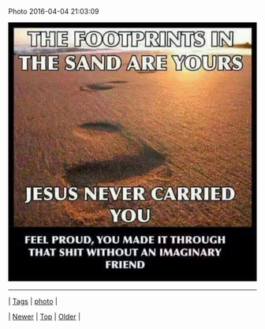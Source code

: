 <!--
title: Photo 2016-04-04 21
date: 2020-06-28T15:27:00.111Z
tags: photo
-->


Photo 2016-04-04 21:03:09

![](142256431059-0.jpg)

<!--BOTTOM-POST-NAVIGATION-->
---

| [Tags](tags.md) | [photo](tag-photo.md) |

| [Newer](142055725939.md) | [Top](index.md) | [Older](142301167664.md) |